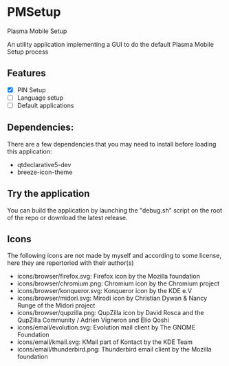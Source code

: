  # PMSetup
 Plasma Mobile Setup    
      
An utility application implementing a GUI to do the default Plasma Mobile Setup process

## Features
- [x] PIN Setup
- [ ] Language setup
- [ ] Default applications

## Dependencies:
There are a few dependencies that you may need to install before loading this application:
- qtdeclarative5-dev
- breeze-icon-theme

## Try the application
You can build the application by launching the "debug.sh" script on the root of the repo or download the latest release.

## Icons
The following icons are not made by myself and according to some license, here they are repertoried with their author(s)
- icons/browser/firefox.svg: Firefox icon by the Mozilla foundation
- icons/browser/chromium.png: Chromium icon by the Chromium project
- icons/browser/konqueror.svg: Konqueror icon by the KDE e.V
- icons/browser/midori.svg: Mirodi icon by Christian Dywan & Nancy Runge of the Midori project
- icons/browser/qupzilla.png: QupZilla icon by David Rosca and the QupZilla Community / Adrien Vigneron and Elio Qoshi
- icons/email/evolution.svg: Evolution mail client by The GNOME Foundation
- icons/email/kmail.svg: KMail part of Kontact by the KDE Team
- icons/email/thunderbird.png: Thunderbird email client by the Mozilla foundation